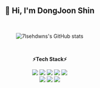 <div align="center">
  <h2>👋 Hi, I'm DongJoon Shin</h2>
</div>
<br>

<div align="center">
  
![7lsehdwns's GitHub stats](https://github-readme-stats.vercel.app/api?username=7lsehdwns&show_icons=true&bg_color=00000000)
</div>
<br>

<div align="center"> 
  <p><strong>⚡Tech Stack⚡</strong></p>
  <img src="https://img.shields.io/badge/java-007396?style=for-the-badge&logo=conda-forge&logoColor=white"> 
  <img src="https://img.shields.io/badge/html5-E34F26?style=for-the-badge&logo=html5&logoColor=white"> 
  <img src="https://img.shields.io/badge/css-1572B6?style=for-the-badge&logo=css3&logoColor=white"> 
  <img src="https://img.shields.io/badge/javascript-F7DF1E?style=for-the-badge&logo=javascript&logoColor=white"> 
  <img src="https://img.shields.io/badge/jquery-0769AD?style=for-the-badge&logo=jquery&logoColor=white">
  <br>
  <img src="https://img.shields.io/badge/mysql-4479A1?style=for-the-badge&logo=mysql&logoColor=white"> 
  <img src="https://img.shields.io/badge/spring boot-6DB33F?style=for-the-badge&logo=spring boot&logoColor=white"> 
  <img src="https://img.shields.io/badge/eclipse ide-2C2255?style=for-the-badge&logo=eclipse ide&logoColor=white"> 
  
</div>
